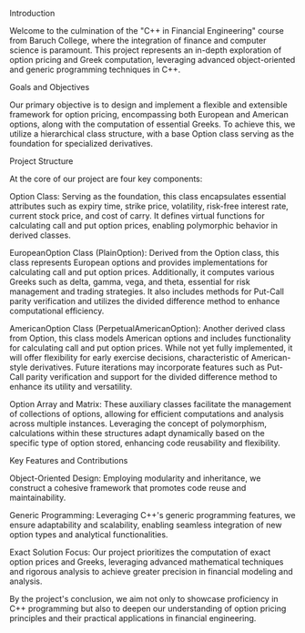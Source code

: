 Introduction

Welcome to the culmination of the "C++ in Financial Engineering" course from Baruch College, where the integration of finance and computer science is paramount. This project represents an in-depth exploration of option pricing and Greek computation, leveraging advanced object-oriented and generic programming techniques in C++.

Goals and Objectives

Our primary objective is to design and implement a flexible and extensible framework for option pricing, encompassing both European and American options, along with the computation of essential Greeks. To achieve this, we utilize a hierarchical class structure, with a base Option class serving as the foundation for specialized derivatives.

Project Structure

At the core of our project are four key components:

Option Class: Serving as the foundation, this class encapsulates essential attributes such as expiry time, strike price, volatility, risk-free interest rate, current stock price, and cost of carry. It defines virtual functions for calculating call and put option prices, enabling polymorphic behavior in derived classes.

EuropeanOption Class (PlainOption): Derived from the Option class, this class represents European options and provides implementations for calculating call and put option prices. Additionally, it computes various Greeks such as delta, gamma, vega, and theta, essential for risk management and trading strategies. It also includes methods for Put-Call parity verification and utilizes the divided difference method to enhance computational efficiency.

AmericanOption Class (PerpetualAmericanOption): Another derived class from Option, this class models American options and includes functionality for calculating call and put option prices. While not yet fully implemented, it will offer flexibility for early exercise decisions, characteristic of American-style derivatives. Future iterations may incorporate features such as Put-Call parity verification and support for the divided difference method to enhance its utility and versatility.

Option Array and Matrix: These auxiliary classes facilitate the management of collections of options, allowing for efficient computations and analysis across multiple instances. Leveraging the concept of polymorphism, calculations within these structures adapt dynamically based on the specific type of option stored, enhancing code reusability and flexibility.

Key Features and Contributions

Object-Oriented Design: Employing modularity and inheritance, we construct a cohesive framework that promotes code reuse and maintainability.

Generic Programming: Leveraging C++'s generic programming features, we ensure adaptability and scalability, enabling seamless integration of new option types and analytical functionalities.

Exact Solution Focus: Our project prioritizes the computation of exact option prices and Greeks, leveraging advanced mathematical techniques and rigorous analysis to achieve greater precision in financial modeling and analysis.

By the project's conclusion, we aim not only to showcase proficiency in C++ programming but also to deepen our understanding of option pricing principles and their practical applications in financial engineering.


